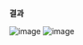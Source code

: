 **결과**

![image](https://user-images.githubusercontent.com/90139549/183280258-4296782e-cbfa-469e-924e-953412938baf.png)
![image](https://user-images.githubusercontent.com/90139549/183280286-aa837e6c-4c73-4768-be7e-4a264dd4cacb.png)
